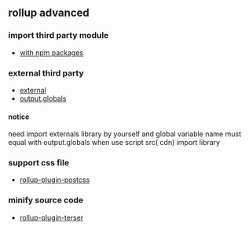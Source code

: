 ## rollup advanced

### import third party module

* [with npm packages](https://rollupjs.org/guide/en/#with-npm-packages)

### external third party

* [external](https://rollupjs.org/guide/en/#external)
* [output.globals](https://rollupjs.org/guide/en/#outputglobals)

#### notice

need import externals library by yourself and global variable name must equal with output.globals when use script src(
cdn) import library

### support css file

* [rollup-plugin-postcss](https://github.com/egoist/rollup-plugin-postcss)

### minify source code

* [rollup-plugin-terser](https://github.com/TrySound/rollup-plugin-terser)